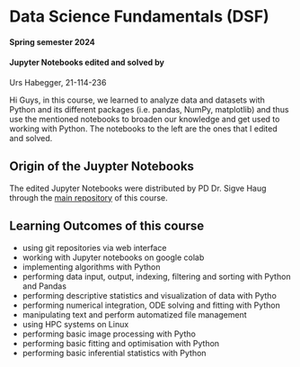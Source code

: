 # Data Science Fundamentals (DSF)
#### Spring semester 2024
#### Jupyter Notebooks edited and solved by
Urs Habegger, 21-114-236

Hi Guys, in this course, we learned to analyze data and datasets with Python and its different packages (i.e. pandas, NumPy, matplotlib) and thus use the mentioned notebooks to broaden our knowledge and get used to working with Python. The notebooks to the left are the ones that I edited and solved.

## Origin of the Juypter Notebooks
The edited Jupyter Notebooks were distributed by PD Dr. Sigve Haug through the [main repository](https://github.com/sigvehaug/DSF-DCBP) of this course.

## Learning Outcomes of this course
* using git repositories via web interface
* working with Jupyter notebooks on google colab
* implementing algorithms with Python
* performing data input, output, indexing, filtering and sorting with Python and Pandas
* performing descriptive statistics and visualization of data with Pytho
* performing numerical integration, ODE solving and fitting with Python
* manipulating text and perform automatized file management
* using HPC systems on Linux
* performing basic image processing with Pytho
* performing basic fitting and optimisation with Python
* performing basic inferential statistics with Python
